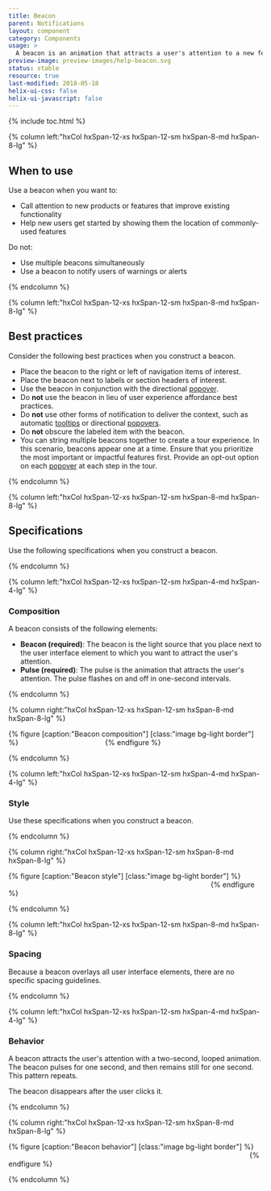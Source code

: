 ```yaml
---
title: Beacon
parent: Notifications
layout: component
category: Components
usage: >
  A beacon is an animation that attracts a user's attention to a new feature or advanced functionality in a control panel. A beacon disappears after a user clicks it.
preview-image: preview-images/help-beacon.svg
status: stable
resource: true
last-modified: 2018-05-18
helix-ui-css: false
helix-ui-javascript: false
---
```


{% include toc.html %}

<section class="static-section" markdown="1">

<div class="hxRow"  markdown="1">

{% column left:"hxCol hxSpan-12-xs hxSpan-12-sm hxSpan-8-md hxSpan-8-lg" %}

## When to use

Use a beacon when you want to:

- Call attention to new products or features that improve existing functionality
- Help new users get started by showing them the location of commonly-used features

Do not:

- Use multiple beacons simultaneously
- Use a beacon to notify users of warnings or alerts

{% endcolumn %}

</div>

</section>

<section class="static-section" markdown="1">

<div class="hxRow"  markdown="1">

{% column left:"hxCol hxSpan-12-xs hxSpan-12-sm hxSpan-8-md hxSpan-8-lg" %}

## Best practices

Consider the following best practices when you construct a beacon.

- Place the beacon to the right or left of navigation items of interest.
- Place the beacon next to labels or section headers of interest.
- Use the beacon in conjunction with the directional [popover]({{site.baseurl}}/components/popovers.html).
- Do **not** use the beacon in lieu of user experience affordance best practices.
- Do **not** use other forms of notification to deliver the context, such as automatic [tooltips]({{site.baseurl}}/components/tooltip.html) or directional [popovers]({{site.baseurl}}/components/popovers.html).
- Do **not** obscure the labeled item with the beacon.
- You can string multiple beacons together to create a tour experience. In this scenario, beacons appear one at a time. Ensure that you prioritize the most important or impactful features first. Provide an opt-out option on each [popover]({{site.baseurl}}/components/popovers.html) at each step in the tour.

{% endcolumn %}

</div>

</section>

<section class="static-section" markdown="1">

<div class="hxRow"  markdown="1">

{% column left:"hxCol hxSpan-12-xs hxSpan-12-sm hxSpan-8-md hxSpan-8-lg" %}

## Specifications

Use the following specifications when you construct a beacon.

{% endcolumn %}

</div>

</section>

<section class="static-section" markdown="1">

<div class="hxRow"  markdown="1">

{% column left:"hxCol hxSpan-12-xs hxSpan-12-sm hxSpan-4-md hxSpan-4-lg" %}

### Composition

A beacon consists of the following elements:

- **Beacon (required)**: The beacon is the light source that you place next to the user interface element to which you want to attract the user's attention.
- **Pulse (required)**: The pulse is the animation that attracts the user's attention. The pulse flashes on and off in one-second intervals.

{% endcolumn %}

{% column right:"hxCol hxSpan-12-xs hxSpan-12-sm hxSpan-8-md hxSpan-8-lg" %}

{% figure [caption:"Beacon composition"] [class:"image bg-light border"] %}
<embed src="{{site.url}}/assets/images/components/notifications/beacon/beacon-composition.png" width="164"/>
{% endfigure %}

{% endcolumn %}

</div>

</section>

<section class="static-section" markdown="1">

<div class="hxRow"  markdown="1">

{% column left:"hxCol hxSpan-12-xs hxSpan-12-sm hxSpan-4-md hxSpan-4-lg" %}

### Style

Use these specifications when you construct a beacon.

{% endcolumn %}

{% column right:"hxCol hxSpan-12-xs hxSpan-12-sm hxSpan-8-md hxSpan-8-lg" %}

{% figure [caption:"Beacon style"] [class:"image bg-light border"] %}
<embed src="{{site.url}}/assets/images/components/notifications/beacon/beacon-style.png" width="397"/>
{% endfigure %}

{% endcolumn %}

</div>

</section>

<section class="static-section" markdown="1">

<div class="hxRow"  markdown="1">

{% column left:"hxCol hxSpan-12-xs hxSpan-12-sm hxSpan-8-md hxSpan-8-lg" %}

### Spacing

Because a beacon overlays all user interface elements, there are no specific spacing guidelines.

{% endcolumn %}

</div>

</section>

<section class="static-section" markdown="1">

<div class="hxRow"  markdown="1">

{% column left:"hxCol hxSpan-12-xs hxSpan-12-sm hxSpan-4-md hxSpan-4-lg" %}

### Behavior

A beacon attracts the user's attention with a two-second, looped animation. The beacon pulses for one second, and then remains still for one second. This pattern repeats.

The beacon disappears after the user clicks it.

{% endcolumn %}

{% column right:"hxCol hxSpan-12-xs hxSpan-12-sm hxSpan-8-md hxSpan-8-lg" %}

{% figure [caption:"Beacon behavior"] [class:"image bg-light border"] %}
<embed src="{{site.url}}/assets/images/components/notifications/beacon/beacon-behavior.png" width="474"/>
{% endfigure %}

{% endcolumn %}

</div>

</section>
